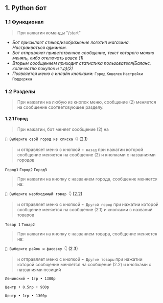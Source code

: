 ## 1. Python бот

### 1.1 Функционал 
>
>При нажатии команды "/start"

- _Бот присылает стикер/изображение логотип магазина.
  Настраиваться админом._
- _Бот отправляет приветственное сообщение, текст которого можно
менять, либо отключать вовсе (1)_
- _Вторым сообщением приходит статистика пользователя(Баланс, количество покупок и т.д)(2)_
- _Появляется меню с инлайн кнопками:_
`Город` `Кошелек` `Настройки` `Поддержка`

### 1.2 Разделы
>
>При нажатии на любую из кнопок меню, сообщение (2) меняется на сообщение соответсвующее разделу.

#### 1.2.1 Город
>
>При нажатии, бот меняет сообщение (2) на

`💬 Выберите свой город из списка 👇` (2.1)

>
>и отправляет меню с кнопкой `⬅️ назад` при нажатии которой сообщение меняется на сообщение (2)
>и кнопками с названиями городов

`Город1` `Город2` `Город3`

>При нажатии на кнопку с названием города, сообщение меняется на:

`💬 Выберите необходимый товар 👇` (2.2)

>
>и отправляет меню с кнопкой `⬅️ Другой город` при нажатии которой сообщение меняется на сообщение (2.1)
>и кнопками с названий товаров

`Товар 1` `Товар2` 

>При нажатии на кнопку с названием товара, сообщение меняется на:

`💬 Выберите район и фасовку 👇` (2.3)

>
>и отправляет меню с кнопкой `⬅️ Другие товары` при нажатии которой сообщение меняется на сообщение (2.2)
>и кнопками с названиями позиций

`Ленинский • 1гр • 1300р` 

`Центр • 0.5гр • 900р`

`Центр • 1гр • 1300р`
